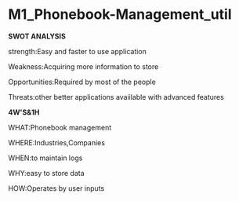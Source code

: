 # M1_Phonebook-Management_util

**SWOT ANALYSIS**

strength:Easy and faster to use application

Weakness:Acquiring more information to store

Opportunities:Required by most of the people

Threats:other better applications avaiilable with advanced features

**4W'S&1H**

WHAT:Phonebook management

WHERE:Industries,Companies

WHEN:to maintain logs

WHY:easy to store data

HOW:Operates by user inputs

